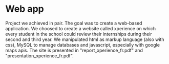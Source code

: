 # Web app

Project we achieved in pair. The goal was to create a web-based application.
We choosed to create a website called xperience on which every student in the school
could review their internships during their second and third year. 
We manipulated html as markup language (also with css), MySQL to manage databases and
javascript, especially with google maps apis. 
The site is presented in "report_xperience_fr.pdf" and "presentation_xperience_fr.pdf".

